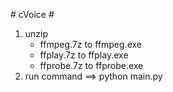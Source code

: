 #   c V o i c e
 #
1. unzip
   - ffmpeg.7z to ffmpeg.exe
   - ffplay.7z to ffplay.exe 
   - ffprobe.7z to ffprobe.exe
2. run command ==> python main.py

 
 

